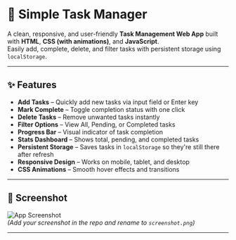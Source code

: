 # 📝 Simple Task Manager

A clean, responsive, and user-friendly **Task Management Web App** built with **HTML**, **CSS (with animations)**, and **JavaScript**.  
Easily add, complete, delete, and filter tasks with persistent storage using `localStorage`.

---

## ✨ Features
- **Add Tasks** – Quickly add new tasks via input field or Enter key
- **Mark Complete** – Toggle completion status with one click
- **Delete Tasks** – Remove unwanted tasks instantly
- **Filter Options** – View All, Pending, or Completed tasks
- **Progress Bar** – Visual indicator of task completion
- **Stats Dashboard** – Shows total, pending, and completed tasks
- **Persistent Storage** – Saves tasks in `localStorage` so they're still there after refresh
- **Responsive Design** – Works on mobile, tablet, and desktop
- **CSS Animations** – Smooth hover effects and transitions

---

## 📸 Screenshot
![App Screenshot](screenshot.png)  
*(Add your screenshot in the repo and rename to `screenshot.png`)*

---

